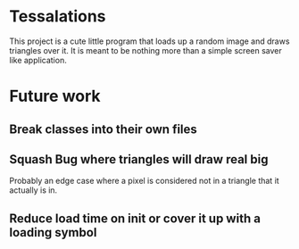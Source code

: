 # Tessalations
This project is a cute little program that loads up a random image and draws triangles over it. It is meant to be nothing more than a simple screen saver like application.

# Future work
## Break classes into their own files

## Squash Bug where triangles will draw real big
Probably an edge case where a pixel is considered not in a triangle that it actually is in.

## Reduce load time on init or cover it up with a loading symbol
